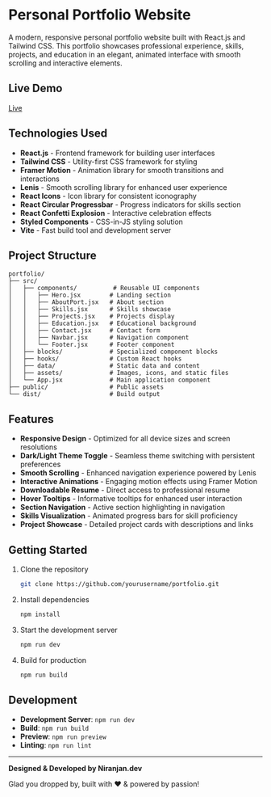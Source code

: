 # Personal Portfolio Website

A modern, responsive personal portfolio website built with React.js and Tailwind CSS. This portfolio showcases professional experience, skills, projects, and education in an elegant, animated interface with smooth scrolling and interactive elements.

## Live Demo

[Live](https://portfolio.com)

## Technologies Used

- **React.js** - Frontend framework for building user interfaces
- **Tailwind CSS** - Utility-first CSS framework for styling
- **Framer Motion** - Animation library for smooth transitions and interactions
- **Lenis** - Smooth scrolling library for enhanced user experience
- **React Icons** - Icon library for consistent iconography
- **React Circular Progressbar** - Progress indicators for skills section
- **React Confetti Explosion** - Interactive celebration effects
- **Styled Components** - CSS-in-JS styling solution
- **Vite** - Fast build tool and development server

## Project Structure

```
portfolio/
├── src/
│   ├── components/          # Reusable UI components
│   │   ├── Hero.jsx        # Landing section
│   │   ├── AboutPort.jsx   # About section
│   │   ├── Skills.jsx      # Skills showcase
│   │   ├── Projects.jsx    # Projects display
│   │   ├── Education.jsx   # Educational background
│   │   ├── Contact.jsx     # Contact form
│   │   ├── Navbar.jsx      # Navigation component
│   │   └── Footer.jsx      # Footer component
│   ├── blocks/             # Specialized component blocks
│   ├── hooks/              # Custom React hooks
│   ├── data/               # Static data and content
│   ├── assets/             # Images, icons, and static files
│   └── App.jsx             # Main application component
├── public/                 # Public assets
└── dist/                   # Build output
```

## Features

- **Responsive Design** - Optimized for all device sizes and screen resolutions
- **Dark/Light Theme Toggle** - Seamless theme switching with persistent preferences
- **Smooth Scrolling** - Enhanced navigation experience powered by Lenis
- **Interactive Animations** - Engaging motion effects using Framer Motion
- **Downloadable Resume** - Direct access to professional resume
- **Hover Tooltips** - Informative tooltips for enhanced user interaction
- **Section Navigation** - Active section highlighting in navigation
- **Skills Visualization** - Animated progress bars for skill proficiency
- **Project Showcase** - Detailed project cards with descriptions and links

## Getting Started

1. Clone the repository
   ```bash
   git clone https://github.com/yourusername/portfolio.git
   ```

2. Install dependencies
   ```bash
   npm install
   ```

3. Start the development server
   ```bash
   npm run dev
   ```

4. Build for production
   ```bash
   npm run build
   ```

## Development

- **Development Server**: `npm run dev`
- **Build**: `npm run build`
- **Preview**: `npm run preview`
- **Linting**: `npm run lint`

---

**Designed & Developed by Niranjan.dev**

Glad you dropped by, built with ❤️ & powered by passion!